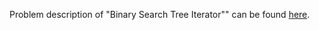 Problem description of "Binary Search Tree Iterator"" can be found [here](https://leetcode.com/problems/binary-tree-level-order-traversal/).